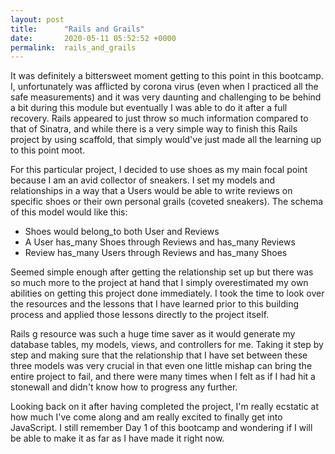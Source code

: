 ```yaml
---
layout: post
title:      "Rails and Grails"
date:       2020-05-11 05:52:52 +0000
permalink:  rails_and_grails
---
```



It was definitely a bittersweet moment getting to this point in this bootcamp.  I, unfortunately was afflicted by corona virus (even when I practiced all the safe measurements) and it was very daunting and challenging to be behind a bit during this module but eventually I was able to do it after a full recovery.  Rails appeared to just throw so much information compared to that of Sinatra, and while there is a very simple way to finish this Rails project by using scaffold, that simply would've just made all the learning up to this point moot. 

For this particular project, I decided to use shoes as my main focal point because I am an avid collector of sneakers. I set my models and relationships in a way that a Users would be able to write reviews on specific shoes or their own personal grails (coveted sneakers). The schema of this model would like this:
* Shoes would belong_to both User and Reviews
* A User has_many Shoes through Reviews and has_many Reviews
* Review has_many Users through Reviews and has_many Shoes

Seemed simple enough after getting the relationship set up but there was so much more to the project at hand that I simply overestimated my own abilities on getting this project done immediately. I took the time to look over the resources and the lessons that I have learned prior to this building process and applied those lessons directly to the project itself. 

Rails g resource was such a huge time saver as it would generate my database tables, my models, views, and controllers for me.  Taking it step by step and making sure that the relationship that I have set between these three models was very crucial in that even one little mishap can bring the entire project to fail, and there were many times when I felt as if I had hit a stonewall and didn't know how to progress any further. 

Looking back on it after having completed the project, I'm really ecstatic at how much I've come along and am really excited to finally get into JavaScript. I still remember Day 1 of this bootcamp and wondering if I will be able to make it as far as I have made it right now. 
